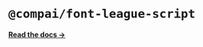 # `@compai/font-league-script`

[**Read the docs &rarr;**](https://components.ai/docs/typefaces/league-script)
